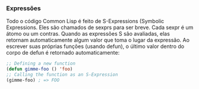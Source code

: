 ### Expressões

Todo o código Common Lisp é feito de S-Expressions (Symbolic Expressions. Eles são chamados de sexprs para ser breve. Cada sexpr é um átomo ou um contras. Quando as expressões S são avaliadas, elas retornam automaticamente algum valor que toma o lugar da expressão. Ao escrever suas próprias funções (usando defun), o último valor dentro do corpo de defun é retornado automaticamente:

```lisp
;; Defining a new function
(defun gimme-foo () 'foo)
;; Calling the function as an S-Expression
(gimme-foo) ; => FOO